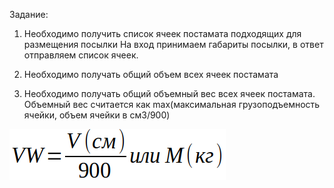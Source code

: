 Задание:

1. Необходимо получить список ячеек постамата подходящих для размещения посылки
На вход принимаем габариты посылки, в ответ отправляем список ячеек.


2. Необходимо получать общий объем всех ячеек постамата


3. Необходимо получать общий объемный вес всех ячеек постамата. Объемный вес считается как max(максимальная грузоподъемность ячейки, объем ячейки в см3/900)

![](src/main/resources/static/2023-10-10_09-26.png)